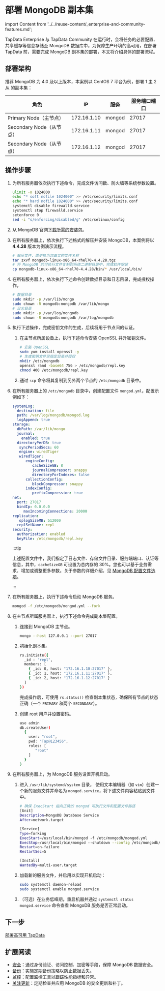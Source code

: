 # 部署 MongoDB 副本集
import Content from '../../reuse-content/_enterprise-and-community-features.md';

<Content />

TapData Enterprise 与 TapData Community 在运行时，会将任务的必要配置、共享缓存等信息存储至 MongoDB 数据库中，为保障生产环境的高可用，在部署 TapData 前，需要完成 MongoDB 副本集的部署，本文将介绍具体的部署流程。

## 部署架构

推荐 MongoDB 为 4.0 及以上版本，本案例以 CentOS 7 平台为例，部署 1 主 2 从 的副本集：

| 角色        | IP           | 服务          | 服务端口端口     |
|-------------|--------------|--------------|-------------------|
| Primary Node（主节点） | 172.16.1.10 | mongod       | 27017 |
| Secondary Node（从节点） | 172.16.1.11 | mongod       | 27017 |
| Secondary Node（从节点） | 172.16.1.12 | mongod       | 27017 |

## 操作步骤

1. 为所有服务器依次执行下述命令，完成文件访问数、防火墙等系统参数设置。

   ```bash
   ulimit -n 1024000 
   echo "* soft nofile 1024000" >> /etc/security/limits.conf 
   echo "* hard nofile 1024000" >> /etc/security/limits.conf 
   systemctl disable firewalld.service 
   systemctl stop firewalld.service 
   setenforce 0 
   sed -i "s/enforcing/disabled/g" /etc/selinux/config 
   ```

2. 从 MongoDB 官网[下载所需的安装包](https://www.mongodb.com/try/download/community)。

3. 在所有服务器上，依次执行下述格式的解压并安装 MongoDB，本案例将以 **4.4.28** 版本为例演示流程。

   ```bash
   # 解压文件，需更换为您真实的文件名称
   tar zxvf mongodb-linux-x86_64-rhel70-4.4.28.tgz
   # 将 MongoDB 的可执行文件复制到系统二进制目录中，完成软件安装
   cp mongodb-linux-x86_64-rhel70-4.4.28/bin/* /usr/local/bin/
   ```

4. 在所有服务器上，依次执行下述命令创建数据目录和日志目录，完成授权操作。

   ```bash
   # 数据目录
   sudo mkdir -p /var/lib/mongo
   sudo chown -R mongodb:mongodb /var/lib/mongo
   # 日志目录
   sudo mkdir -p /var/log/mongodb
   sudo chown -R mongodb:mongodb /var/log/mongodb
   ```

5. 执行下述操作，完成密钥文件的生成，后续将用于节点间的认证。

   1. 在主节点所属设备上，执行下述命令安装 OpenSSL 并升密钥文件。

      ```bash
      # 安装 OpenSSL
      sudo yum install openssl -y
      # 生成密钥文件至指定目录并授权
      mkdir /etc/mongodb
      openssl rand -base64 756 > /etc/mongodb/repl.key
      chmod 400 /etc/mongodb/repl.key
      ```

   2. 通过 `scp` 命令将其复制到另外两个节点的 `/etc/mongodb` 目录中。

6. 在所有服务器上的 `/etc/mongodb` 目录中，创建配置文件 `mongod.yml`，配置示例如下：

   ```yaml
   systemLog:
     destination: file
     path: /var/log/mongodb/mongod.log
     logAppend: true
   storage:
     dbPath: /var/lib/mongo
     journal:
       enabled: true
     directoryPerDB: true
      syncPeriodSecs: 60
      engine: wiredTiger
      wiredTiger:
         engineConfig:
            cacheSizeGB: 8
            journalCompressor: snappy
            directoryForIndexes: false
         collectionConfig:
            blockCompressor: snappy
         indexConfig:
            prefixCompression: true
   net:
     port: 27017
     bindIp: 0.0.0.0
        maxIncomingConnections: 20000
   replication:
      oplogSizeMB: 512000
     replSetName: repl
   security:
     authorization: enabled
     keyFile: /etc/mongodb/repl.key
   ```

   :::tip

   上述配置文件中，我们指定了日志文件、存储文件目录、服务端端口、认证等信息，其中，`cacheSizeGB` 可设置为总内存的 30%。您也可以基于业务需求，增加或调整更多参数。关于参数的详细介绍，见 [MongoDB 配置文件选项](https://www.mongodb.com/docs/v4.4/reference/configuration-options)。

   :::

7. 在所有服务器上，执行下述命令启动 MongoDB 服务。

   ```bash
   mongod -f /etc/mongodb/mongod.yml --fork
   ```

8. 在主节点所属服务器上，执行下述命令完成副本集配置。

   1. 连接到 MongoDB 主节点。

      ```bash
      mongo --host 127.0.0.1 --port 27017
      ```

   2. 初始化副本集。

      ```bash
      rs.initiate({
        _id : "repl",
        members: [
          { _id: 0, host: "172.16.1.10:27017" },
          { _id: 1, host: "172.16.1.11:27017" },
          { _id: 2, host: "172.16.1.12:27017" }
        ]
      })
      ```

      完成操作后，可使用 `rs.status()` 检查副本集状态，确保所有节点的状态正确（一个 `PRIMARY` 和两个 `SECONDARY`）。

   3. 创建 root 用户并设置密码。

      ```bash
      use admin
      db.createUser(
        {
          user: "root",
          pwd: "Tap@123456",
          roles: [
             "root"
          ]
        }
      )
      ```

9. 在所有服务器上，为 MongoDB 服务设置开机启动。

   1. 进入 `/usr/lib/systemd/system` 目录， 使用文本编辑器（如 `vim`）创建一个新的服务文件并命名为 `mongod.service`，将下述文件内容粘贴到文件中。

      ```bash
      # 确保 ExecStart 指向正确的 mongod 可执行文件和配置文件路径
      [Unit]
      Description=MongoDB Database Service
      After=network.target
      
      [Service]
      Type=forking
      ExecStart=/usr/local/bin/mongod -f /etc/mongodb/mongod.yml
      ExecStop=/usr/local/bin/mongod --shutdown --config /etc/mongodb/mongod.yml
      Restart=on-failure
      RestartSec=5
      
      [Install]
      WantedBy=multi-user.target
      
      ```

   2. 加载新的服务文件，并启用以实现开机启动：

      ```bash
      sudo systemctl daemon-reload
      sudo systemctl enable mongod.service
      ```

   3. （可选）在业务低峰期，重启机器并通过 `systemctl status mongod.service` 命令查看 MongoDB 服务是否正常启动。

 

## 下一步

[部署高可用 TapData](install-tapdata-ha.md)

## 扩展阅读

* [安全](https://www.mongodb.com/docs/v4.4/security/#security)：通过身份验证、访问控制、加密等手段，保障 MongoDB 数据安全。
* [备份](https://www.mongodb.com/docs/v4.4/core/backups/)：实施定期备份策略以防止数据丢失。
* [监控](https://www.mongodb.com/docs/v4.4/administration/monitoring/)：配置监控工具以跟踪性能指标和异常。
* [关注更新](https://www.mongodb.com/docs/v4.4/release-notes/4.4/)：定期检查并应用 MongoDB 的安全更新和补丁。